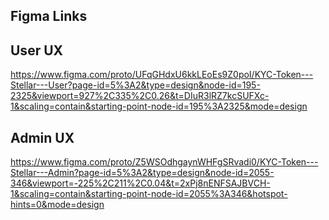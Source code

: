 ## Figma Links 

## User UX
https://www.figma.com/proto/UFqGHdxU6kkLEoEs9Z0poI/KYC-Token---Stellar---User?page-id=5%3A2&type=design&node-id=195-2325&viewport=927%2C335%2C0.26&t=DIuR3lRZ7kcSUFXc-1&scaling=contain&starting-point-node-id=195%3A2325&mode=design

## Admin UX

https://www.figma.com/proto/Z5WSOdhgaynWHFgSRvadi0/KYC-Token---Stellar---Admin?page-id=5%3A2&type=design&node-id=2055-346&viewport=-225%2C211%2C0.04&t=2xPj8nENFSAJBVCH-1&scaling=contain&starting-point-node-id=2055%3A346&hotspot-hints=0&mode=design
